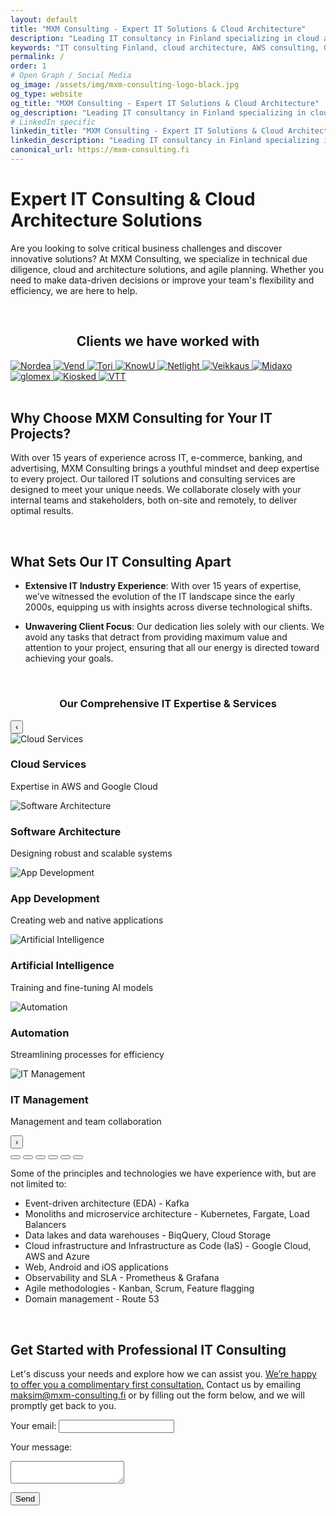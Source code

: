 ```yaml
---
layout: default
title: "MXM Consulting - Expert IT Solutions & Cloud Architecture"
description: "Leading IT consultancy in Finland specializing in cloud architecture, technical due diligence, and digital transformation. 15+ years experience with AWS, Google Cloud, and enterprise solutions."
keywords: "IT consulting Finland, cloud architecture, AWS consulting, Google Cloud, technical due diligence, software development, digital transformation, microservices"
permalink: /
order: 1
# Open Graph / Social Media
og_image: /assets/img/mxm-consulting-logo-black.jpg
og_type: website
og_title: "MXM Consulting - Expert IT Solutions & Cloud Architecture"
og_description: "Leading IT consultancy in Finland specializing in cloud architecture, technical due diligence, and digital transformation. 15+ years experience with AWS, Google Cloud, and enterprise solutions."
# LinkedIn specific
linkedin_title: "MXM Consulting - Expert IT Solutions & Cloud Architecture"
linkedin_description: "Leading IT consultancy in Finland specializing in cloud architecture, technical due diligence, and digital transformation. 15+ years experience with AWS, Google Cloud, and enterprise solutions."
canonical_url: https://mxm-consulting.fi
---
```


# Expert IT Consulting & Cloud Architecture Solutions

Are you looking to solve critical business challenges and discover innovative solutions? At MXM Consulting, we specialize in technical due diligence, cloud and architecture solutions, and agile planning. Whether you need to make data-driven decisions or improve your team's flexibility and efficiency, we are here to help.

<br />

## <center>Clients we have worked with</center>

<div class="client-logos">
  <a href="https://www.nordea.com" target="_blank" rel="noopener noreferrer">
    <img src="assets/img/clients/nordea.png" alt="Nordea" title="Nordea" />
  </a>
  <a href="https://www.vend.com" target="_blank" rel="noopener noreferrer">
    <img src="assets/img/clients/vend.png" alt="Vend" title="Vend" />
  </a>
  <a href="https://www.tori.fi" target="_blank" rel="noopener noreferrer">
    <img src="assets/img/clients/tori.png" alt="Tori" title="Tori" />
  </a>
  <a href="https://www.knowu.app" target="_blank" rel="noopener noreferrer">
    <img src="assets/img/clients/knowu.png" alt="KnowU" title="KnowU" />
  </a>
  <a href="https://www.netlight.com" target="_blank" rel="noopener noreferrer">
    <img src="assets/img/clients/netlight.png" alt="Netlight" title="Netlight" />
  </a>
  <a href="https://www.veikkaus.fi" target="_blank" rel="noopener noreferrer">
    <img src="assets/img/clients/veikkaus.png" alt="Veikkaus" title="Veikkaus" />
  </a>
  <a href="https://www.midaxo.com" target="_blank" rel="noopener noreferrer">
    <img src="assets/img/clients/midaxo.png" alt="Midaxo" title="Midaxo" />
  </a>
  <a href="https://www.glomex.com" target="_blank" rel="noopener noreferrer">
    <img src="assets/img/clients/glomex.png" alt="glomex" title="glomex" />
  </a>
  <a href="https://www.kiosked.com" target="_blank" rel="noopener noreferrer">
    <img src="assets/img/clients/kiosked.png" alt="Kiosked" title="Kiosked" />
  </a>
  <a href="https://www.vtt.fi" target="_blank" rel="noopener noreferrer">
    <img src="assets/img/clients/vtt.png" alt="VTT" title="VTT" />
  </a>
</div>

<br />

## Why Choose MXM Consulting for Your IT Projects?

With over 15 years of experience across IT, e-commerce, banking, and advertising, MXM Consulting brings a youthful mindset and deep expertise to every project. Our tailored IT solutions and consulting services are designed to meet your unique needs. We collaborate closely with your internal teams and stakeholders, both on-site and remotely, to deliver optimal results.

<br />

## What Sets Our IT Consulting Apart

- **Extensive IT Industry Experience**: With over 15 years of expertise, we’ve witnessed the evolution of the IT landscape since the early 2000s, equipping us with insights across diverse technological shifts.

- **Unwavering Client Focus**: Our dedication lies solely with our clients. We avoid any tasks that detract from providing maximum value and attention to your project, ensuring that all our energy is directed toward achieving your goals.

<br />

### <center>Our Comprehensive IT Expertise & Services</center>

<div class="slideshow-container" role="region" aria-label="IT Expertise Services Slideshow">
  <button class="slideshow-nav prev" onclick="slideshow.prev()" aria-label="Previous service">
    <span aria-hidden="true">‹</span>
  </button>
  
  <div class="slideshow-wrapper">
    <div class="slideshow-track" id="expertiseSlideshow">
      <div class="slide-item" tabindex="0" role="group" aria-label="Cloud Services">
        <div class="slide-content">
          <img src="assets/img/cloud.png" alt="Cloud Services" />
          <h3>Cloud Services</h3>
          <p>Expertise in AWS and Google Cloud</p>
        </div>
      </div>
      <div class="slide-item" tabindex="0" role="group" aria-label="Software Architecture">
        <div class="slide-content">
          <img src="assets/img/architecture.png" alt="Software Architecture" />
          <h3>Software Architecture</h3>
          <p>Designing robust and scalable systems</p>
        </div>
      </div>
      <div class="slide-item" tabindex="0" role="group" aria-label="App Development">
        <div class="slide-content">
          <img src="assets/img/app.png" alt="App Development" />
          <h3>App Development</h3>
          <p>Creating web and native applications</p>
        </div>
      </div>
      <div class="slide-item" tabindex="0" role="group" aria-label="Artificial Intelligence">
        <div class="slide-content">
          <img src="assets/img/ai.png" alt="Artificial Intelligence" />
          <h3>Artificial Intelligence</h3>
          <p>Training and fine-tuning AI models</p>
        </div>
      </div>
      <div class="slide-item" tabindex="0" role="group" aria-label="Automation">
        <div class="slide-content">
          <img src="assets/img/automation.png" alt="Automation" />
          <h3>Automation</h3>
          <p>Streamlining processes for efficiency</p>
        </div>
      </div>
      <div class="slide-item" tabindex="0" role="group" aria-label="IT Management">
        <div class="slide-content">
          <img src="assets/img/management.png" alt="IT Management" />
          <h3>IT Management</h3>
          <p>Management and team collaboration</p>
        </div>
      </div>
    </div>
  </div>
  
  <button class="slideshow-nav next" onclick="slideshow.next()" aria-label="Next service">
    <span aria-hidden="true">›</span>
  </button>
  
  <div class="slideshow-indicators" role="tablist" aria-label="Slide indicators">
    <button role="tab" aria-label="Go to slide 1" onclick="slideshow.goToSlide(0)"></button>
    <button role="tab" aria-label="Go to slide 2" onclick="slideshow.goToSlide(1)"></button>
    <button role="tab" aria-label="Go to slide 3" onclick="slideshow.goToSlide(2)"></button>
    <button role="tab" aria-label="Go to slide 4" onclick="slideshow.goToSlide(3)"></button>
    <button role="tab" aria-label="Go to slide 5" onclick="slideshow.goToSlide(4)"></button>
    <button role="tab" aria-label="Go to slide 6" onclick="slideshow.goToSlide(5)"></button>
  </div>
</div>

<script src="/assets/js/slideshow.js"></script>

Some of the principles and technologies we have experience with, but are not limited to:
* Event-driven architecture (EDA) - Kafka
* Monoliths and microservice architecture - Kubernetes, Fargate, Load Balancers
* Data lakes and data warehouses - BiqQuery, Cloud Storage
* Cloud infrastructure and Infrastructure as Code (IaS) - Google Cloud, AWS and Azure
* Web, Android and iOS applications
* Observability and SLA - Prometheus & Grafana
* Agile methodologies - Kanban, Scrum, Feature flagging
* Domain management - Route 53

<br />

## <a id="contact"></a>Get Started with Professional IT Consulting

Let's discuss your needs and explore how we can assist you. <ins>We’re happy to offer you a complimentary first consultation.</ins> Contact us by emailing [maksim@mxm-consulting.fi](mailto:maksim@mxm-consulting.fi) or by filling out the form below, and we will promptly get back to you.

<form
  action="https://formspree.io/f/xyzgwzaq"
  method="POST"
  class="contact-form"
>
  <label for="email">Your email:</label>
  <input type="email" id="email" name="email" required>

  <label for="message">Your message:</label>
  <textarea id="message" name="message" required></textarea>

  <!-- your other form fields go here -->
  <button type="submit" class="submit-button">Send</button>
</form>

